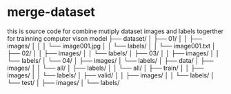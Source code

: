 # merge-dataset
this is source code for combine mutiply dataset images and labels togerther for trainning computer vison model
├── dataset/
│   ├── 01/
│   │   ├── images/
│   │   │   └── image001.jpg
│   │   └── labels/
│   │       └── image001.txt
│   ├── 02/
│   │   ├── images/
│   │   └── labels/
│   ├── 03/
│   │   ├── images/
│   │   └── labels/
│   └── 04/
│       ├── images/
│       └── labels/
│
├── data/
│   ├── images/
│   │   └── all/
│   ├── labels/
│   │   └── all/
│   ├── train/
│   │   ├── images/
│   │   └── labels/
│   ├── valid/
│   │   ├── images/
│   │   └── labels/
│   └── test/
│       ├── images/
│       └── labels/
